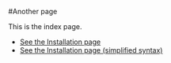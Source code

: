 #Another page

This is the index page.

* [See the Installation page](installation.md)
* [See the Installation page (simplified syntax)](installation)

